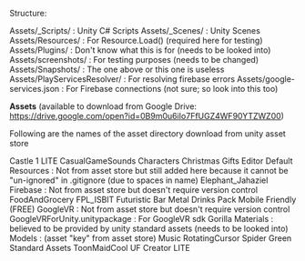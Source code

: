Structure:

Assets/_Scripts/                     : Unity C# Scripts
Assets/_Scenes/                      : Unity Scenes
Assets/Resources/                    : For Resource.Load() (required here for testing)
Assets/Plugins/                      : Don't know what this is for (needs to be looked into)
Assets/screenshots/                  : For testing purposes (needs to be changed)
Assets/Snapshots/                    : The one above or this one is useless
Assets/PlayServicesResolver/         : For resolving firebase errors
Assets/google-services.json          : For Firebase connections (not sure; so look into this too)



**Assets** 
(available to download from Google Drive: https://drive.google.com/open?id=0B9m0u6iIo7FfUGZ4WF90YTZWZ00)

Following are the names of the asset directory download from unity asset store

Castle 1 LITE
CasualGameSounds
Characters
Christmas Gifts
Editor Default Resources : Not from asset store but still added here because it cannot be "un-ignored" in .gitignore (due to spaces in name)
Elephant_Jahaziel
Firebase                 : Not from asset store but doesn't require version control
FoodAndGrocery
FPL_ISBIT
Futuristic Bar Metal Drinks Pack Mobile Friendly (FREE)
GoogleVR                 : Not from asset store but doesn't require version control
GoogleVRForUnity.unitypackage : For GoogleVR sdk
Gorilla
Materials                : believed to be provided by unity standard assets (needs to be looked into)
Models                   : (asset "key" from asset store)
Music
RotatingCursor
Spider Green
Standard Assets
ToonMaidCool
UF Creator LITE